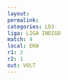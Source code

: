 ```yaml
---
layout: 
permalink: 
categories: LD1
liga: LIGA INDIGO
match: 4
local: EKW
r1: 2
r2: 1
out: VOLT
---
```

